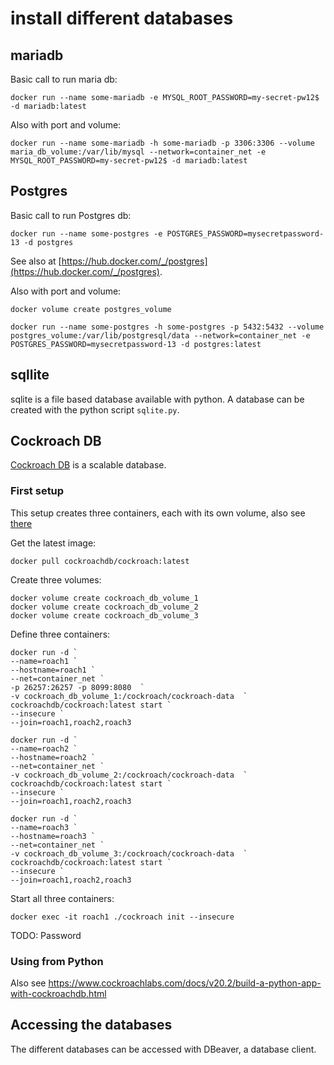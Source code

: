# install different databases

## mariadb

Basic call to run maria db:
```
docker run --name some-mariadb -e MYSQL_ROOT_PASSWORD=my-secret-pw12$ -d mariadb:latest
```

Also with port and volume:
```
docker run --name some-mariadb -h some-mariadb -p 3306:3306 --volume maria_db_volume:/var/lib/mysql --network=container_net -e MYSQL_ROOT_PASSWORD=my-secret-pw12$ -d mariadb:latest
```

## Postgres

Basic call to run Postgres db:

```PS
docker run --name some-postgres -e POSTGRES_PASSWORD=mysecretpassword-13 -d postgres
```

See also at [https://hub.docker.com/_/postgres](https://hub.docker.com/_/postgres).

Also with port and volume:

```PS
docker volume create postgres_volume

docker run --name some-postgres -h some-postgres -p 5432:5432 --volume postgres_volume:/var/lib/postgresql/data --network=container_net -e POSTGRES_PASSWORD=mysecretpassword-13 -d postgres:latest
```

## sqllite

sqlite is a file based database available with python. A database can be created with the python script `sqlite.py`.

## Cockroach DB

[Cockroach DB](https://hub.docker.com/r/cockroachdb/cockroach) is a scalable database.

### First setup

This setup creates three containers, each with its own volume, also see [there](https://www.cockroachlabs.com/docs/stable/start-a-local-cluster-in-docker-mac.html)

Get the latest image:

```PS
docker pull cockroachdb/cockroach:latest
```

Create three volumes:

```PS
docker volume create cockroach_db_volume_1
docker volume create cockroach_db_volume_2
docker volume create cockroach_db_volume_3
```

Define three containers:

```PS
docker run -d `
--name=roach1 `
--hostname=roach1 `
--net=container_net `
-p 26257:26257 -p 8099:8080  `
-v cockroach_db_volume_1:/cockroach/cockroach-data  `
cockroachdb/cockroach:latest start `
--insecure `
--join=roach1,roach2,roach3

docker run -d `
--name=roach2 `
--hostname=roach2 `
--net=container_net `
-v cockroach_db_volume_2:/cockroach/cockroach-data  `
cockroachdb/cockroach:latest start `
--insecure `
--join=roach1,roach2,roach3

docker run -d `
--name=roach3 `
--hostname=roach3 `
--net=container_net `
-v cockroach_db_volume_3:/cockroach/cockroach-data  `
cockroachdb/cockroach:latest start `
--insecure `
--join=roach1,roach2,roach3
```

Start all three containers:

```PS
docker exec -it roach1 ./cockroach init --insecure
```

TODO: Password

### Using from Python

Also see https://www.cockroachlabs.com/docs/v20.2/build-a-python-app-with-cockroachdb.html

## Accessing the databases

The different databases can be accessed with DBeaver, a database client.